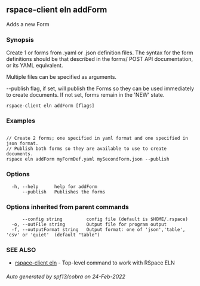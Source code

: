 ## rspace-client eln addForm

Adds a new Form

### Synopsis


Create 1 or forms from .yaml or .json definition files.
The syntax for the form definitions should be that described in the forms/
POST API documentation, or its YAML equivalent.

Multiple files can be specified as arguments.

--publish flag, if set, will publish the Forms so they can be used 
immediately to create documents. If not set, forms remain in the 'NEW' state.


```
rspace-client eln addForm [flags]
```

### Examples

```
 
// Create 2 forms; one specified in yaml format and one specified in json format.
// Publish both forms so they are available to use to create documents.
rspace eln addForm myFormDef.yaml mySecondForm.json --publish

```

### Options

```
  -h, --help      help for addForm
      --publish   Publishes the forms
```

### Options inherited from parent commands

```
      --config string         config file (default is $HOME/.rspace)
  -o, --outFile string        Output file for program output
  -f, --outputFormat string   Output format: one of 'json','table', 'csv' or 'quiet'  (default "table")
```

### SEE ALSO

* [rspace-client eln](rspace-client_eln.md)	 - Top-level command to work with RSpace ELN

###### Auto generated by spf13/cobra on 24-Feb-2022
